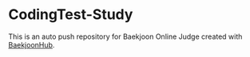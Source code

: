 # CodingTest-Study
This is an auto push repository for Baekjoon Online Judge created with [BaekjoonHub](https://github.com/BaekjoonHub/BaekjoonHub).
